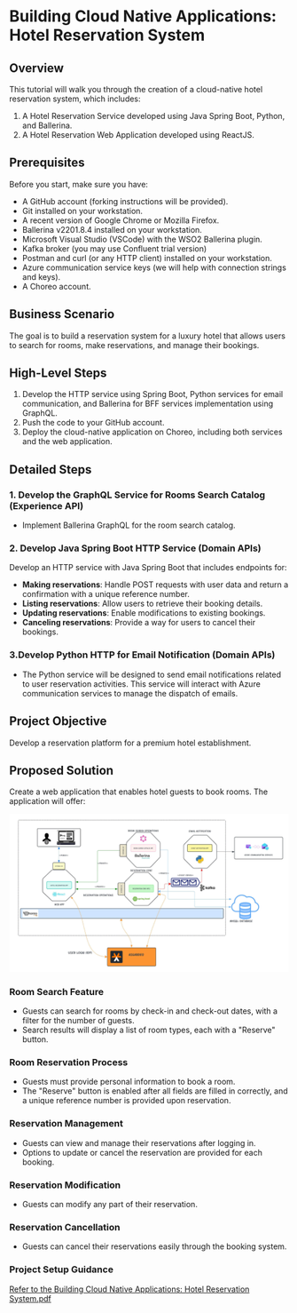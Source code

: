 # Building Cloud Native Applications: Hotel Reservation System

## Overview

This tutorial will walk you through the creation of a cloud-native hotel reservation system, which includes:

1. A Hotel Reservation Service developed using Java Spring Boot, Python, and Ballerina.
2. A Hotel Reservation Web Application developed using ReactJS.

## Prerequisites

Before you start, make sure you have:

- A GitHub account (forking instructions will be provided).
- Git installed on your workstation.
- A recent version of Google Chrome or Mozilla Firefox.
- Ballerina v2201.8.4 installed on your workstation.
- Microsoft Visual Studio (VSCode) with the WSO2 Ballerina plugin.
- Kafka broker (you may use Confluent trial version)
- Postman and curl (or any HTTP client) installed on your workstation.
- Azure communication service keys (we will help with connection strings and keys).
- A Choreo account.

## Business Scenario

The goal is to build a reservation system for a luxury hotel that allows users to search for rooms, make reservations, and manage their bookings.

## High-Level Steps

1. Develop the HTTP service using Spring Boot, Python services for email communication, and Ballerina for BFF services implementation using GraphQL.
2. Push the code to your GitHub account.
3. Deploy the cloud-native application on Choreo, including both services and the web application.

## Detailed Steps

### 1. Develop the GraphQL Service for Rooms Search Catalog (Experience API)

- Implement Ballerina GraphQL for the room search catalog.

### 2. Develop Java Spring Boot HTTP Service (Domain APIs)

Develop an HTTP service with Java Spring Boot that includes endpoints for:

- **Making reservations**: Handle POST requests with user data and return a confirmation with a unique reference number.
- **Listing reservations**: Allow users to retrieve their booking details.
- **Updating reservations**: Enable modifications to existing bookings.
- **Canceling reservations**: Provide a way for users to cancel their bookings.

### 3.Develop Python HTTP for Email Notification  (Domain APIs)
- The Python service will be designed to send email notifications related to user reservation activities. This service will interact with Azure communication services to manage the dispatch of emails.


## Project Objective

Develop a reservation platform for a premium hotel establishment.

## Proposed Solution

Create a web application that enables hotel guests to book rooms. The application will offer:

![Architecture Diagram](/images/architecture-v1.jpeg)

### Room Search Feature

- Guests can search for rooms by check-in and check-out dates, with a filter for the number of guests.
- Search results will display a list of room types, each with a "Reserve" button.

### Room Reservation Process

- Guests must provide personal information to book a room.
- The "Reserve" button is enabled after all fields are filled in correctly, and a unique reference number is provided upon reservation.

### Reservation Management

- Guests can view and manage their reservations after logging in.
- Options to update or cancel the reservation are provided for each booking.

### Reservation Modification

- Guests can modify any part of their reservation.

### Reservation Cancellation

- Guests can cancel their reservations easily through the booking system.

### Project Setup Guidance 
<u>Refer to the Building Cloud Native Applications: Hotel Reservation System.pdf</u>
